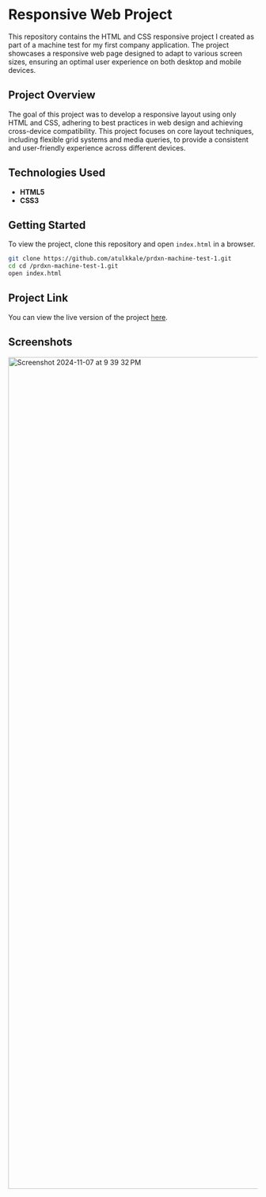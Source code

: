 # Responsive Web Project

This repository contains the HTML and CSS responsive project I created as part of a machine test for my first company application. The project showcases a responsive web page designed to adapt to various screen sizes, ensuring an optimal user experience on both desktop and mobile devices.

## Project Overview

The goal of this project was to develop a responsive layout using only HTML and CSS, adhering to best practices in web design and achieving cross-device compatibility. This project focuses on core layout techniques, including flexible grid systems and media queries, to provide a consistent and user-friendly experience across different devices.

## Technologies Used

- **HTML5**
- **CSS3**

## Getting Started

To view the project, clone this repository and open `index.html` in a browser.

```bash
git clone https://github.com/atulkkale/prdxn-machine-test-1.git
cd cd /prdxn-machine-test-1.git
open index.html
```
## Project Link

You can view the live version of the project [here](https://atulkkale.github.io/prdxn-machine-test-1/).

## Screenshots

<img width="1680" alt="Screenshot 2024-11-07 at 9 39 32 PM" src="https://github.com/user-attachments/assets/fac10504-ba47-499d-9c99-f257bbdf204f">
